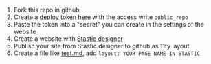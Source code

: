 
1. Fork this repo in github
1. Create a [deploy token here](https://github.com/settings/tokens) with the access write `public_repo`
1. Paste the token into a "secret" you can create in the settings of the website
1. Create a website with [Stastic designer](https://design.stastic.net/)
1. Publish your site from Stastic designer to github as 11ty layout
1. Create a file like [test.md](./test.md), add `layout: YOUR PAGE NAME IN STASTIC`
